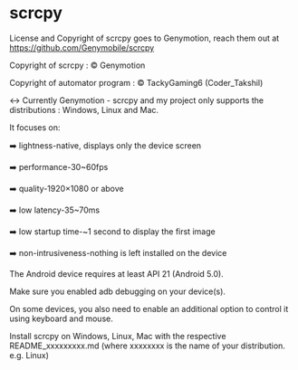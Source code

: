 # scrcpy
License and Copyright of scrcpy goes to Genymotion, reach them out at https://github.com/Genymobile/scrcpy

Copyright of scrcpy : :copyright: Genymotion

Copyright of automator program : :copyright: TackyGaming6 (Coder_Takshil)

:left_right_arrow: Currently Genymotion - scrcpy and my project only supports the distributions : Windows, Linux and Mac. 

It focuses on:

:arrow_right: lightness-native, displays only the device screen

:arrow_right: performance-30~60fps

:arrow_right: quality-1920×1080 or above

:arrow_right: low latency-35~70ms

:arrow_right: low startup time-~1 second to display the first image

:arrow_right: non-intrusiveness-nothing is left installed on the device

The Android device requires at least API 21 (Android 5.0).

Make sure you enabled adb debugging on your device(s).

On some devices, you also need to enable an additional option to control it using keyboard and mouse.

Install scrcpy on Windows, Linux, Mac with the respective README_xxxxxxxxx.md (where xxxxxxxx is the name of your distribution. e.g. Linux)
